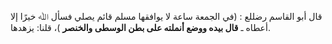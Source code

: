 قال أبو القاسم رضللع : (في الجمعة ساعة لا يوافقها مسلم قائم يصلي فسأل ﷲ خيرًا إلا أعطاه ـ **قال بيده ووضع أنملته على بطن الوسطى والخنصر** )، قلنا: يزهدها.